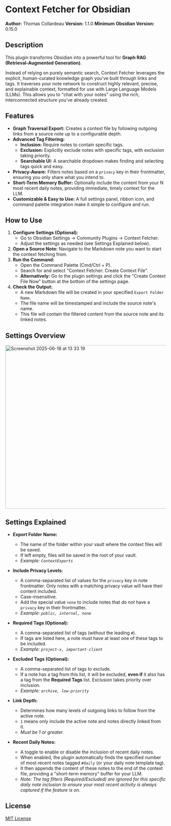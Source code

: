 # Context Fetcher for Obsidian

**Author:** Thomas Collardeau
**Version:** 1.1.0
**Minimum Obsidian Version:** 0.15.0

## Description

This plugin transforms Obsidian into a powerful tool for **Graph RAG (Retrieval-Augmented Generation)**.

Instead of relying on purely semantic search, Context Fetcher leverages the explicit, human-curated knowledge graph you've built through links and tags. It traverses your note network to construct highly relevant, precise, and explainable context, formatted for use with Large Language Models (LLMs). This allows you to "chat with your notes" using the rich, interconnected structure you've already created.

## Features

-   **Graph Traversal Export:** Creates a context file by following outgoing links from a source note up to a configurable depth.
-   **Advanced Tag Filtering:**
    -   **Inclusion:** Require notes to contain specific tags.
    -   **Exclusion:** Explicitly exclude notes with specific tags, with exclusion taking priority.
    -   **Searchable UI:** A searchable dropdown makes finding and selecting tags quick and easy.
-   **Privacy-Aware:** Filters notes based on a `privacy` key in their frontmatter, ensuring you only share what you intend to.
-   **Short-Term Memory Buffer:** Optionally include the content from your N most recent daily notes, providing immediate, timely context for the LLM.
-   **Customizable & Easy to Use:** A full settings panel, ribbon icon, and command palette integration make it simple to configure and run.

## How to Use

1.  **Configure Settings (Optional):**
    -   Go to Obsidian Settings -> Community Plugins -> Context Fetcher.
    -   Adjust the settings as needed (see Settings Explained below).
2.  **Open a Source Note:** Navigate to the Markdown note you want to start the context fetching from.
3.  **Run the Command:**
    -   Open the Command Palette (Cmd/Ctrl + P).
    -   Search for and select "Context Fetcher: Create Context File".
    -   **Alternatively:** Go to the plugin settings and click the "Create Context File Now" button at the bottom of the settings page.
4.  **Check the Output:**
    -   A new Markdown file will be created in your specified `Export Folder Name`.
    -   The file name will be timestamped and include the source note's name.
    -   This file will contain the filtered content from the source note and its linked notes.

## Settings Overview

<img width="512" alt="Screenshot 2025-06-18 at 13 33 19" src="https://github.com/user-attachments/assets/d968263d-8a37-4de8-835f-323bda51e818" />

## Settings Explained

-   **Export Folder Name:**

    -   The name of the folder within your vault where the context files will be saved.
    -   If left empty, files will be saved in the root of your vault.
    -   _Example: `ContextExports`_

-   **Include Privacy Levels:**
    -   A comma-separated list of values for the `privacy` key in note frontmatter. Only notes with a matching privacy value will have their content included.
    -   Case-insensitive.
    -   Add the special value `none` to include notes that _do not_ have a `privacy` key in their frontmatter.
    -   _Example: `public, internal, none`_

-   **Required Tags (Optional):**
    -   A comma-separated list of tags (without the leading `#`).
    -   If tags are listed here, a note must have at least one of these tags to be included.
    -   _Example: `project-x, important-client`_

-   **Excluded Tags (Optional):**
    -   A comma-separated list of tags to exclude.
    -   If a note has a tag from this list, it will be excluded, **even if** it also has a tag from the **Required Tags** list. Exclusion takes priority over inclusion.
    -   _Example: `archive, low-priority`_

-   **Link Depth:**
    -   Determines how many levels of outgoing links to follow from the active note.
    -   `1` means only include the active note and notes directly linked from it.
    -   _Must be 1 or greater._

-   **Recent Daily Notes:**
    -   A toggle to enable or disable the inclusion of recent daily notes.
    -   When enabled, the plugin automatically finds the specified number of most recent notes tagged `#daily` (or your daily note template tag).
    -   It then appends the content of these notes to the end of the context file, providing a "short-term memory" buffer for your LLM.
    -   _Note: The tag filters (Required/Excluded) are ignored for this specific daily note inclusion to ensure your most recent activity is always captured if the feature is on._

## License

[MIT License](LICENSE)
